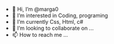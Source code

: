- 👋 Hi, I’m @marga0
- 👀 I’m interested in Coding, programing
- 🌱 I’m currently Css, Html, c#
- 💞️ I’m looking to collaborate on ...
- 📫 How to reach me ...

<!---
marga0/marga0 is a ✨ special ✨ repository because its `README.md` (this file) appears on your GitHub profile.
You can click the Preview link to take a look at your changes.
--->

